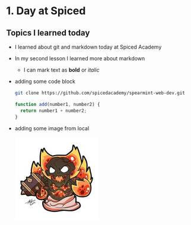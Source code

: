 # 1. Day at Spiced

## Topics I learned today

- I learned about git and markdown today at Spiced Academy
- In my second lesson I learned more about markdown

  - I can mark text as **bold** or _italic_

- adding some code block

  ```bash
  git clone https://github.com/spicedacademy/spearmint-web-dev.git
  ```

  ```js
  function add(number1, number2) {
    return number1 + number2;
  }
  ```

- adding some image from local

  ![a random picture](./lilrag.png)

